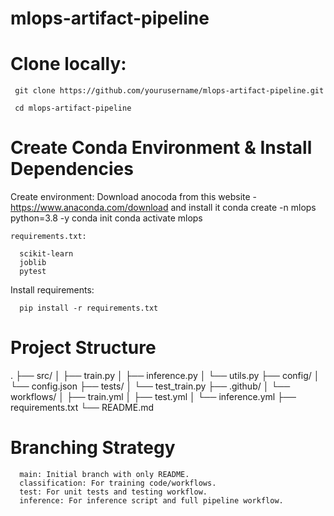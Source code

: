 # mlops-artifact-pipeline

# Clone locally:

     git clone https://github.com/yourusername/mlops-artifact-pipeline.git

     cd mlops-artifact-pipeline

# Create Conda Environment & Install Dependencies
   Create environment:
      Download anocoda from this website - https://www.anaconda.com/download and install it
      conda create -n mlops python=3.8 -y
      conda init
      conda activate mlops
      
    requirements.txt:

      scikit-learn
      joblib
      pytest
      
   Install requirements:
   
      pip install -r requirements.txt
      
# Project Structure
.
       ├── src/
       │   ├── train.py
       │   ├── inference.py
       │   └── utils.py
       ├── config/
       │   └── config.json
       ├── tests/
       │   └── test_train.py
       ├── .github/
       │   └── workflows/
       │       ├── train.yml
       │       ├── test.yml
       │       └── inference.yml
       ├── requirements.txt
       └── README.md

# Branching Strategy

      main: Initial branch with only README.
      classification: For training code/workflows.
      test: For unit tests and testing workflow.
      inference: For inference script and full pipeline workflow.
